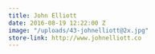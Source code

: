 ```yaml
---
title: John Elliott
date: 2016-08-19 12:22:00 Z
image: "/uploads/43-johnelliott@2x.jpg"
store-link: http://www.johnelliott.co
---
```


